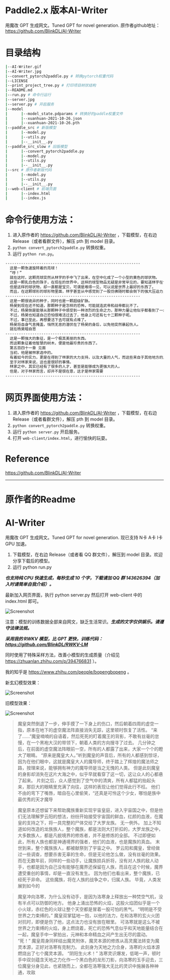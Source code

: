 # Paddle2.x 版本AI-Writer
用魔改 GPT 生成网文。Tuned GPT for novel generation.
原作者github地址：https://github.com/BlinkDL/AI-Writer

# 目录结构
```bash
|--AI-Writer.gif
|--AI-Writer.jpg
|--convert_pytorch2paddle.py # 转换pytorch权重代码
|--LICENSE
|--print_project_tree.py # 打印项目树状结构
|--README.md
|--run.py # 命令行运行
|--server.jpg
|--server.py # 开启服务
|--model
|      |--model_state.pdparams # 转换好的paddle权重文件
|      |--xuanhuan-2021-10-26.json
|      |--xuanhuan-2021-10-26.pth
|--paddle_src # 新版模型
|      |--model.py 
|      |--utils.py
|      |--__init__.py
|--paddle_src_slow # 旧版模型
|      |--convert_pytorch2paddle.py
|      |--model.py
|      |--utils.py
|      |--__init__.py
|--src # 原作者新版代码
|      |--model.py
|      |--utils.py
|      |--__init__.py
|--web-client # 前端页面
|      |--index.html
|      |--index.js
```

# 命令行使用方法：
1. 进入原作者的 https://github.com/BlinkDL/AI-Writer ，下载模型，在右边 Release（或者看群文件），解压 pth 到 model 目录。
2. `python convert_pytorch2paddle.py` 转换权重。
3. 运行 `python run.py`。

```bash
------------------------------------------------------------
  这是一颗急速旋转着的亮球！
  “呼！”
  就在这时，这颗亮球突然从林宇的手中飞了出来，在空中化成了一个小型的黄色的球状物。
  这是一颗乳白色的珠子，在现在的世界中，这样的球型物品无疑是非常罕见的，要知道林宇在世界之中也见识过很多。
  但是这样的球状物，却一直都是宝贝，可谓是难得一见，可以说是世界上最好的东西了。
  而且，在这颗球形的球形物里面，林宇甚至从中感觉到了一股仿佛随时都会倒下的强大压迫力，很明显，这就是天地
------------------------------------------------------------
  这是一颗很诡异的种子，同时也是一颗超级矿脉。
  杨昊到现在还不知道，那颗种子是怎样的恐怖，可能就连武帝和战帝都比不了。
  不过，杨昊倒是能够从那颗种子中感受到一种浓烈的生命之力，那种力量让他似乎都看到了一丝希望。
  不过，杨昊也知道自己恐怕很难活过去了，他身上可还有七十二颗种子呢。
  不过，事已至此，再想要活下去可就有点难了。
  杨昊将自身气息掩盖，悄然无息的潜伏在了杨昊的身后，以免他突然暴起伤人。
  就在杨昊暗自思
------------------------------------------------------------
  这是一颗强大的象征，是一个极其美丽的东西。
  而这颗象征着他智慧的树木，便是他最珍贵的东西了。
  第五百四十一章 见面
  当初，他是被林家选中的。
  有着如今的实力，更是在得到了林家的大力支持，以及大量的人气，而这些来自于其他地方的人，也都是纷纷在他的手中选出来了。
  至于对林家来说，这也是很好的事情。
  林家之中，其实已经有了很多的人才，甚至是能够成为更强大的人。
  但是，对于林家而言，却并不是很在意，这才是林家需要
------------------------------------------------------------
```

# 网页界面使用方法：
1. 进入原作者的 https://github.com/BlinkDL/AI-Writer ，下载模型，在右边 Release（或者看群文件），解压 pth 到 model 目录。
2. `python convert_pytorch2paddle.py` 转换权重。
3. 运行 `python server.py` 开启服务。
4. 打开 `web-client/index.html`，进行愉快的玩耍。

# Reference
https://github.com/BlinkDL/AI-Writer 


------------------------------------------------------------------------------------------------------------------------
# 原作者的Readme
# AI-Writer
用魔改 GPT 生成网文。Tuned GPT for novel generation. 现已支持 N卡 A卡 I卡 GPU 加速。

1. 下载模型，在右边 Release（或者看 QQ 群文件），解压到 model 目录。欢迎分享下载后的模型。
2. 运行 python run.py

***也支持纯 CPU 快速生成，每秒生成 10 个字，下载请加 QQ 群 143626394（加入时请简单自我介绍）。***

最新加入网页界面，执行 python server.py 然后打开 web-client 中的 index.html 即可。

![Screenshot](server.jpg)

注意：模型的训练数据全部来自网文，缺乏生活常识。***生成的文字仅供娱乐。请遵守法律法规。***

***采用我的 RWKV 模型，比 GPT 更快，训练代码：https://github.com/BlinkDL/RWKV-LM***

同时使用了特殊采样方法，改善小模型的生成质量（介绍见 https://zhuanlan.zhihu.com/p/394766831 ）。

我的知乎是 https://www.zhihu.com/people/bopengbopeng 。

新玄幻模型效果：

![Screenshot](AI-Writer.jpg)

旧模型效果：

![Screenshot](AI-Writer.gif)

> 魔皇突然倒退了一步，伸手摸了一下身上的伤口，然后朝着四周的虚空一指，原本在地下的虚空魔法阵直接消失无踪，这里顿时恢复了活性。
  “来了……”魔皇喃喃的自语着，然后死死的盯着魔王的背影，不敢有丝毫的怠慢，在一个黑袍大汉的带领下，朝着人类的方向搜寻了过去。
  几分钟之后，在前面的虚空魔法阵眼前一空，所有的人都露了出来，大家一个个的瞪大了眼睛。
  “原来是魔皇大人。”听到魔皇的声音后，所有的人都感到惊讶，因为在他们眼中，这就是魔皇大人的魔导师，终于踏上了辉煌的魔法师之路，按理来说，能够拥有神力的魔导师是当之无愧的人类。
  但是此刻魔皇的身影却消失在这片大海之中，似乎早就看穿了这一切，这让众人的心都悬了起来。
  片刻之后，众人感觉到了空气中的清爽，所有人都猛的抬起头来，那巨大的眼睛里充满了向往，这样的表现让他们觉得此行不枉。
  他们不由的弯下了嘴唇，暗自在心里偷笑，“还真是可怜这个少女，哪怕是族中最优秀的天才魔导

> 魔皇原本还想留下来帮助魔族重新实现宇宙皇庭，进入宇宙国之中，但是他们无法理解罗云阳的想法，纷纷开始接受宇宙国的鲜血，红颜的血液，在魔皇的支持之下，将一具完整的尸体交给了大罗龙族。
  无一例外。
  加上不知道如何改造的龙族族人，整个魔族，都是法则大打折扣的，大罗龙族之中，大多数族人，都是凡蜕境界的修炼者，并不是修炼的全部。
  不过即便如此，所有人族也都是神通境界的强者，他们的血液，也是魔族的真血。
  末世到来，整个魔族族人，都被献祭到了宇宙之中。
  罗云阳和魔皇，曾经做过一些调查，想要杀害无辜的生命，但是无论他怎么做，没有丝毫的效果。
  而在无数年前，同样的一些动手，让魔族损兵折将，没有对人族的敌人动手，也都是因为自己没有能够在魔界还保留在人族，而且在这个时候，魔界遭受重创的事情，却是一直没有发生。
  因为他们也看出来，整个魔族，已经死于非命。
  这些魔族，将在人族的战争之中，归属人族。
  毕竟，人类发展到如今的

> 魔皇冲向洛寒，为什么没有动手，是因为洛寒身上释放出一种焚空气机，没有半点可以防御的地方。
  他身上涌出恐怖的火焰，这股火焰团似乎是一个小火球，赤红色的火球让整个天空都是冒着一股可怕的黑气。
  “明明是不受世界之力束缚的。”
  魔皇双掌猛地一抱，以他的法力，在和洛寒的玄火火团对抗时，即便是伤了他，这点法力也没有放在眼里。
  可洛寒就是这么不被世界之力束缚的火焰，身上燃烧着，死亡的恐怖气息似乎和天地能量结合在一起，魔皇手中一掌拍出，元神和本命精血之间产生出无尽的震动。
  “死！”
  魔皇周身同样结出魔灵附体，魔灵本源的修炼从高灵魔法转变为魔灵本源，正好对洛寒有克制力。
  此刻身为天地之力合身，洛寒的火焰本源燃烧出了七个魔灵本源。
  “阴阳生火术！”
  洛寒灵识爆发，低喝一声，顿时手中双剑蕴含天地之力化作一个黑白色的龙形刀影，向洛寒的玉手迎去，三位魔皇分身见此，也紧随而上，全都在洛寒强大无比的灵识中施展各种神通，攻敌
